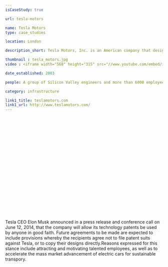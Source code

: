 ```yaml
---
isCaseStudy: true

url: tesla-motors

name: Tesla Motors
type: case_studies

location: London

description_short: Tesla Motors, Inc. is an American company that designs, manufactures, and sells electric cars and electric vehicle powertrain components. Tesla's CEO, Elon Musk, has said that he envisions Tesla as an independent automaker, aimed at eventually offering electric cars at prices affordable to the average consumer. The company also has an initiative to build free solar charging stations across the US.

thumbnail : tesla_motors.jpg
video : <iframe width="560" height="315" src="//www.youtube.com/embed/i7J-tlrkVEE" frameborder="0" allowfullscreen></iframe>

date_established: 2003

people: A group of Silicon Valley engineers and more than 6000 employees

category: infrastructure

link1_title: teslamotors.com
link1_url: http://www.teslamotors.com/
---
```


<iframe width="560" height="315" src="" frameborder="0" allowfullscreen></iframe>

Tesla CEO Elon Musk announced in a press release and conference call on June 12, 2014, that the company will allow its technology patents be used by anyone in good faith. Future agreements to be made are expected to include provisions whereby the recipients agree not to file patent suits against Tesla, or to copy their designs directly.Reasons expressed for this stance include attracting and motivating talented employees, as well as to accelerate the mass market advancement of electric cars for sustainable transpory.